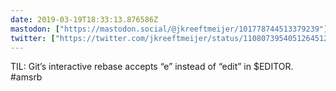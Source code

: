 ```yaml
---
date: 2019-03-19T18:33:13.876586Z
mastodon: ["https://mastodon.social/@jkreeftmeijer/101778744513379239"]
twitter: ["https://twitter.com/jkreeftmeijer/status/1108073954051264512"]
---
```

TIL: Git’s interactive rebase accepts “e” instead of “edit” in $EDITOR. #amsrb
